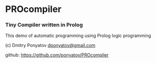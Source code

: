# PROcompiler
### Tiny Compiler written in Prolog

This demo of automatic programming using Prolog logic programming

(c) Dmitry Ponyatov <dponyatov@gmail.com>

github: https://github.com/ponyatov/PROcompiler
